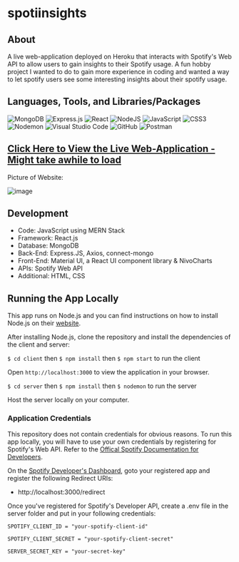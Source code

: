 # spotiinsights

## About
A live web-application deployed on Heroku that interacts with Spotify's Web API to allow users to gain insights to their Spotify usage. A fun hobby project I wanted to do to gain more experience in coding and wanted a way to let spotify users see some interesting insights about their spotify usage. 

## Languages, Tools, and Libraries/Packages
![MongoDB](https://img.shields.io/badge/MongoDB-%234ea94b.svg?style=for-the-badge&logo=mongodb&logoColor=white) ![Express.js](https://img.shields.io/badge/express.js-%23404d59.svg?style=for-the-badge&logo=express&logoColor=%2361DAFB) ![React](https://img.shields.io/badge/react-%2320232a.svg?style=for-the-badge&logo=react&logoColor=%2361DAFB) ![NodeJS](https://img.shields.io/badge/node.js-6DA55F?style=for-the-badge&logo=node.js&logoColor=white) ![JavaScript](https://img.shields.io/badge/javascript-%23323330.svg?style=for-the-badge&logo=javascript&logoColor=%23F7DF1E) ![CSS3](https://img.shields.io/badge/css3-%231572B6.svg?style=for-the-badge&logo=css3&logoColor=white) ![Nodemon](https://img.shields.io/badge/NODEMON-%23323330.svg?style=for-the-badge&logo=nodemon&logoColor=%BBDEAD) ![Visual Studio Code](https://img.shields.io/badge/Visual%20Studio%20Code-0078d7.svg?style=for-the-badge&logo=visual-studio-code&logoColor=white) ![GitHub](https://img.shields.io/badge/github-%23121011.svg?style=for-the-badge&logo=github&logoColor=white) ![Postman](https://img.shields.io/badge/Postman-FF6C37?style=for-the-badge&logo=postman&logoColor=white)

## [Click Here to View the Live Web-Application - Might take awhile to load](https://spotiinsights-7ca95654505a.herokuapp.com/spotify-overview)

Picture of Website:

![image](https://github.com/lukarh/spotiinsights/assets/65103724/b2ad8905-3d47-4eb2-877a-b34e1835eb98)

## Development

- Code: JavaScript using MERN Stack
- Framework: React.js
- Database: MongoDB
- Back-End: Express.JS, Axios, connect-mongo
- Front-End: Material UI, a React UI component library & NivoCharts
- APIs: Spotify Web API
- Additional: HTML, CSS

## Running the App Locally

This app runs on Node.js and you can find instructions on how to install Node.js on their [website](https://nodejs.org/download/).

After installing Node.js, clone the repository and install the dependencies of the client and server:

`$ cd client` then `$ npm install` then `$ npm start` to run the client

Open `http://localhost:3000` to view the application in your browser.

`$ cd server` then `$ npm install` then `$ nodemon` to run the server

Host the server locally on your computer.

### Application Credentials

This repository does not contain credentials for obvious reasons. To run this app locally, you will have to use your own credentials by registering for Spotify's Web API. Refer to the [Offical Spotify Documentation for Developers](https://developer.spotify.com/).

On the [Spotify Developer's Dashboard](https://developer.spotify.com/dashboard), goto your registered app and register the following Redirect URIs:

- http://localhost:3000/redirect

Once you've registered for Spotify's Developer API, create a .env file in the server folder and put in your following credentials:

`SPOTIFY_CLIENT_ID = "your-spotify-client-id"`

`SPOTIFY_CLIENT_SECRET = "your-spotify-client-secret"`

`SERVER_SECRET_KEY = "your-secret-key"`



